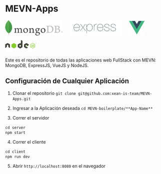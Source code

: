 # MEVN-Apps
<img src="/refImg/mongodb_logo.png" height="50" /> &nbsp;&nbsp;&nbsp;&nbsp;&nbsp;<img src="/refImg/Expressjs_logo.png" height="50" /> &nbsp;&nbsp;&nbsp;&nbsp;&nbsp;<img src="/refImg/vue_logo.png" height="50" />  &nbsp;&nbsp;&nbsp;&nbsp;&nbsp;<img src="/refImg/nodejs_logo.png" height="50" />

Este es el repositorio de todas las aplicaciones web FullStack con MEVN: MongoDB, ExpressJS, VueJS y NodeJS.

## Configuración de Cualquier Aplicación
1. Clonar el repositorio `git clone git@github.com:xean-is-team/MEVN-Apps.git`

2. Ingresar a la Aplicación deseada `cd MEVN-boilerplate/**App-Name**`

3. Correr el servidor
```
cd server
npm start
```

4. Correr el cliente
```
cd client
npm run dev
```

5. Abrir `http://localhost:8080` en el navegador
